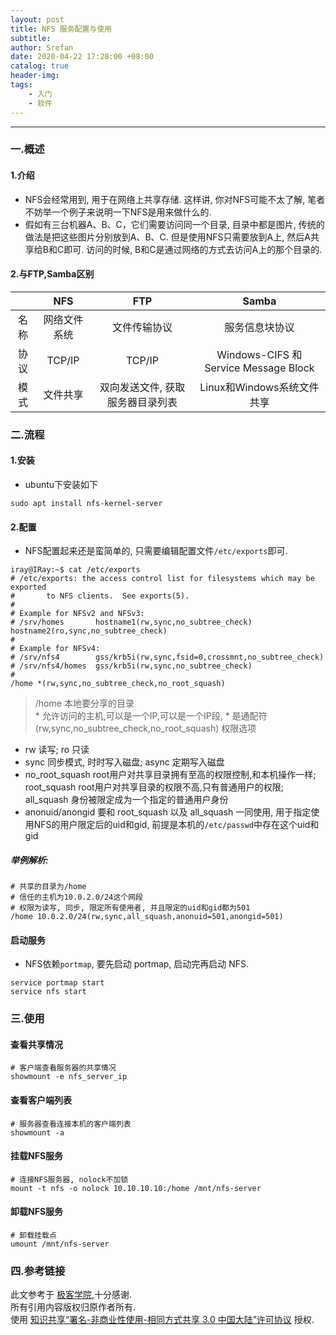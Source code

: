 ```yaml
---
layout: post
title: NFS 服务配置与使用
subtitle: 
author: Srefan
date: 2020-04-22 17:28:00 +08:00
catalog: true
header-img: 
tags:
    - 入门
    - 软件
---
```


***

### 一.概述

#### 1.介绍

* NFS会经常用到, 用于在网络上共享存储. 这样讲, 你对NFS可能不太了解, 笔者不妨举一个例子来说明一下NFS是用来做什么的.
* 假如有三台机器A、B、C，它们需要访问同一个目录, 目录中都是图片, 传统的做法是把这些图片分别放到A、B、C. 但是使用NFS只需要放到A上, 然后A共享给B和C即可. 访问的时候, B和C是通过网络的方式去访问A上的那个目录的.

#### 2.与FTP,Samba区别

| | NFS | FTP | Samba |
|:----:|:----:|:----:|:----:|
|名称| 网络文件系统 | 文件传输协议 | 服务信息块协议 |
| 协议 | TCP/IP | TCP/IP | Windows-CIFS 和 Service Message Block |
| 模式 | 文件共享 | 双向发送文件, 获取服务器目录列表 | Linux和Windows系统文件共享 |

### 二.流程

#### 1.安装

* ubuntu下安装如下

```
sudo apt install nfs-kernel-server
```

#### 2.配置

* NFS配置起来还是蛮简单的, 只需要编辑配置文件`/etc/exports`即可.

```shell
iray@IRay:~$ cat /etc/exports 
# /etc/exports: the access control list for filesystems which may be exported
#		to NFS clients.  See exports(5).
#
# Example for NFSv2 and NFSv3:
# /srv/homes       hostname1(rw,sync,no_subtree_check) hostname2(ro,sync,no_subtree_check)
#
# Example for NFSv4:
# /srv/nfs4        gss/krb5i(rw,sync,fsid=0,crossmnt,no_subtree_check)
# /srv/nfs4/homes  gss/krb5i(rw,sync,no_subtree_check)
#
/home *(rw,sync,no_subtree_check,no_root_squash)
```

> /home 本地要分享的目录  
> \* 允许访问的主机,可以是一个IP,可以是一个IP段, * 是通配符  
> (rw,sync,no_subtree_check,no_root_squash) 权限选项  

* rw 读写; ro 只读
* sync 同步模式, 时时写入磁盘; async 定期写入磁盘
* no_root_squash root用户对共享目录拥有至高的权限控制,和本机操作一样; root_squash root用户对共享目录的权限不高,只有普通用户的权限; all_squash 身份被限定成为一个指定的普通用户身份
* anonuid/anongid 要和 root_squash 以及 all_squash 一同使用, 用于指定使用NFS的用户限定后的uid和gid, 前提是本机的`/etc/passwd`中存在这个uid和gid

##### 举例解析:

```
# 共享的目录为/home
# 信任的主机为10.0.2.0/24这个网段
# 权限为读写, 同步, 限定所有使用者, 并且限定的uid和gid都为501
/home 10.0.2.0/24(rw,sync,all_squash,anonuid=501,anongid=501)
```

#### 启动服务

* NFS依赖`portmap`, 要先启动 portmap, 启动完再启动 NFS.

```
service portmap start
service nfs start
```

### 三.使用

#### 查看共享情况

```
# 客户端查看服务器的共享情况
showmount -e nfs_server_ip
```

#### 查看客户端列表

```
# 服务器查看连接本机的客户端列表
showmount -a
```

#### 挂载NFS服务

```
# 连接NFS服务器, nolock不加锁
mount -t nfs -o nolock 10.10.10.10:/home /mnt/nfs-server
```

#### 卸载NFS服务

```
# 卸载挂载点
umount /mnt/nfs-server
```

### 四.参考链接

此文参考于 [极客学院][Link_1],十分感谢.  
所有引用内容版权归原作者所有.  
使用 [知识共享“署名-非商业性使用-相同方式共享 3.0 中国大陆”许可协议][Lisence] 授权.

[Lisence]: https://creativecommons.org/licenses/by-nc-sa/3.0/cn/

[Link_1]: https://wiki.jikexueyuan.com/project/linux/nfs.html